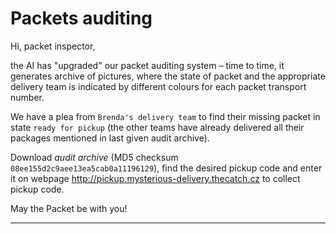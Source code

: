 # Packets auditing

Hi, packet inspector,

the AI has "upgraded" our packet auditing system – time to time, it generates archive of pictures, where the state of
packet and the appropriate delivery team is indicated by different colours for each packet transport number.

We have a plea from `Brenda's delivery team` to find their missing packet in state `ready for pickup` (the other teams have
already delivered all their packages mentioned in last given audit archive).

Download _audit archive_ (MD5 checksum `08ee155d2c9aee13ea5cab0a11196129`), find the desired pickup code and enter it on
webpage http://pickup.mysterious-delivery.thecatch.cz to collect pickup code.

May the Packet be with you!

---


